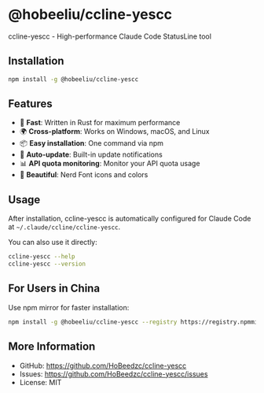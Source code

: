 # @hobeeliu/ccline-yescc

ccline-yescc - High-performance Claude Code StatusLine tool

## Installation

```bash
npm install -g @hobeeliu/ccline-yescc
```

## Features

- 🚀 **Fast**: Written in Rust for maximum performance
- 🌍 **Cross-platform**: Works on Windows, macOS, and Linux
- 📦 **Easy installation**: One command via npm
- 🔄 **Auto-update**: Built-in update notifications
- 📊 **API quota monitoring**: Monitor your API quota usage
- 🎨 **Beautiful**: Nerd Font icons and colors

## Usage

After installation, ccline-yescc is automatically configured for Claude Code at `~/.claude/ccline/ccline-yescc`.

You can also use it directly:

```bash
ccline-yescc --help
ccline-yescc --version
```

## For Users in China

Use npm mirror for faster installation:

```bash
npm install -g @hobeeliu/ccline-yescc --registry https://registry.npmmirror.com
```

## More Information

- GitHub: https://github.com/HoBeedzc/ccline-yescc
- Issues: https://github.com/HoBeedzc/ccline-yescc/issues
- License: MIT